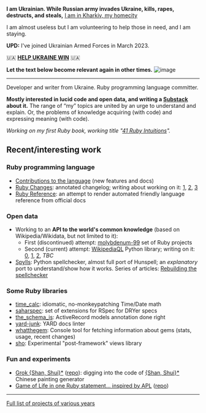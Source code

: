 **I am Ukrainian. While Russian army invades Ukraine, kills, rapes, destructs, and steals,** [I am in Kharkiv, my homecity](https://zverok.space/blog/2022-03-15-STILL-WAR.html)

I am almost useless but I am volunteering to help those in need, and I am staying.

**UPD:** I've joined Ukrainian Armed Forces in March 2023.

🇺🇦 **[HELP UKRAINE WIN](https://war.ukraine.ua/)** 🇺🇦

**Let the text below become relevant again in other times.**
![image](https://user-images.githubusercontent.com/129656/170352050-c06c290f-40ef-42a6-bf40-57fcccc4d4db.png)


---
Developer and writer from Ukraine. Ruby programming language committer.

**Mostly interested in lucid code and open data, and writing a [Substack](https://zverok.substack.com/) about it.** The range of “my” topics are united by an urge to understand and explain. Or, the problems of knowledge acquiring (with code) and expressing meaning (with code).

_Working on my first Ruby book, working title "[41 Ruby Intuitions](https://zverok.space/writing/#ruby-intuitions)"._

## Recent/interesting work

### Ruby programming language

* [Contributions to the language](https://zverok.space/ruby.html) (new features and docs)
* [Ruby Changes](https://rubyreferences.github.io/rubychanges/): annotated changelog; writing about working on it: [1](https://zverok.substack.com/p/what-you-can-learn-by-merely-writing), [2](https://zverok.substack.com/p/following-the-programming-language), [3](https://zverok.substack.com/p/programming-language-evolution-with)
* [Ruby Reference](https://rubyreferences.github.io/rubyref/): an attempt to render automated friendly language reference from official docs

### Open data

* Working to an **API to the world's common knowledge** (based on Wikipedia/Wikidata, but not limited to it):
  * First (discontinued) attempt: [molybdenum-99](https://github.com/molybdenum-99) set of Ruby projects
  * Second (current) attempt: [WikipediaQL](https://github.com/zverok/wikipedia_ql) Python library; writing on it: [0](https://zverok.substack.com/p/wikipedia), [1](https://zverok.substack.com/p/wikipediaql-1), [2](https://zverok.substack.com/p/wikipedia-and-irregular-data-how), _TBC_
* [Spylls](https://github.com/zverok/spylls): Python spellchecker, almost full port of Hunspell; an _explanatory_ port to understand/show how it works. Series of articles: [Rebuilding the spellchecker](https://zverok.space/spellchecker.html)

### Some Ruby libraries

* [time_calc](https://github.com/zverok/time_calc): idiomatic, no-monkeypatching Time/Date math
* [saharspec](https://github.com/zverok/saharspec): set of extensions for RSpec for DRYer specs
* [the_schema_is](https://github.com/zverok/the_schema_is): ActiveRecord models annotation done right
* [yard-junk](https://github.com/zverok/yard-junk): YARD docs linter
* [whatthegem](https://github.com/zverok/whatthegem): Console tool for fetching information about gems (stats, usage, recent changes)
* [sho](https://github.com/zverok/sho): Experimental "post-framework" views library

### Fun and experiments

* [Grok {Shan, Shui}\*](https://zverok.substack.com/p/grok-shan-shui) ([repo](https://github.com/zverok/grok-shan-shui)): digging into the code of [{Shan, Shui}\*](https://github.com/LingDong-/shan-shui-inf) Chinese painting generator
* [Game of Life in one Ruby statement... inspired by APL](https://zverok.space/blog/2020-05-16-ruby-as-apl.html) ([repo](https://github.com/zverok/ruby_as_apl))

---
[Full list of projects of various years](https://zverok.space/projects/)
